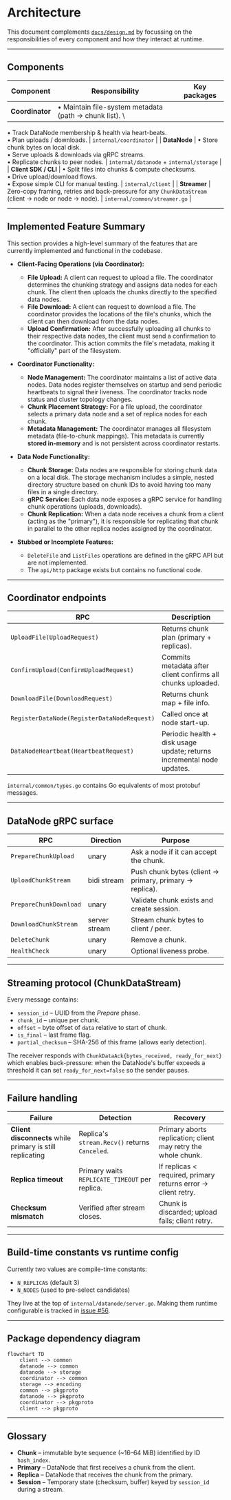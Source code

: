 # Architecture

This document complements [`docs/design.md`](design.md) by focussing on the
responsibilities of every component and how they interact at runtime.

---

## Components

| Component | Responsibility | Key packages |
|-----------|----------------|--------------|
| **Coordinator** | • Maintain file-system metadata (path → chunk list).  \
  • Track DataNode membership & health via heart-beats.  \
  • Plan uploads / downloads. | `internal/coordinator` |
| **DataNode** | • Store chunk bytes on local disk.  \
  • Serve uploads & downloads via gRPC streams.  \
  • Replicate chunks to peer nodes. | `internal/datanode` + `internal/storage` |
| **Client SDK / CLI** | • Split files into chunks & compute checksums.  \
  • Drive upload/download flows.  \
  • Expose simple CLI for manual testing. | `internal/client` |
| **Streamer** | Zero-copy framing, retries and back-pressure for any
  `ChunkDataStream` (client → node or node → node). | `internal/common/streamer.go` |

---

## Implemented Feature Summary

This section provides a high-level summary of the features that are currently implemented and functional in the codebase.

*   **Client-Facing Operations (via Coordinator):**
    *   **File Upload:** A client can request to upload a file. The coordinator determines the chunking strategy and assigns data nodes for each chunk. The client then uploads the chunks directly to the specified data nodes.
    *   **File Download:** A client can request to download a file. The coordinator provides the locations of the file's chunks, which the client can then download from the data nodes.
    *   **Upload Confirmation:** After successfully uploading all chunks to their respective data nodes, the client must send a confirmation to the coordinator. This action commits the file's metadata, making it "officially" part of the filesystem.

*   **Coordinator Functionality:**
    *   **Node Management:** The coordinator maintains a list of active data nodes. Data nodes register themselves on startup and send periodic heartbeats to signal their liveness. The coordinator tracks node status and cluster topology changes.
    *   **Chunk Placement Strategy:** For a file upload, the coordinator selects a primary data node and a set of replica nodes for each chunk.
    *   **Metadata Management:** The coordinator manages all filesystem metadata (file-to-chunk mappings). This metadata is currently **stored in-memory** and is not persistent across coordinator restarts.

*   **Data Node Functionality:**
    *   **Chunk Storage:** Data nodes are responsible for storing chunk data on a local disk. The storage mechanism includes a simple, nested directory structure based on chunk IDs to avoid having too many files in a single directory.
    *   **gRPC Service:** Each data node exposes a gRPC service for handling chunk operations (uploads, downloads).
    *   **Chunk Replication:** When a data node receives a chunk from a client (acting as the "primary"), it is responsible for replicating that chunk in parallel to the other replica nodes assigned by the coordinator.

*   **Stubbed or Incomplete Features:**
    *   `DeleteFile` and `ListFiles` operations are defined in the gRPC API but are not implemented.
    *   The `api/http` package exists but contains no functional code.

---

## Coordinator endpoints

| RPC | Description |
|-----|-------------|
| `UploadFile(UploadRequest)` | Returns chunk plan (primary + replicas). |
| `ConfirmUpload(ConfirmUploadRequest)` | Commits metadata after client confirms all chunks uploaded. |
| `DownloadFile(DownloadRequest)` | Returns chunk map + file info. |
| `RegisterDataNode(RegisterDataNodeRequest)` | Called once at node start-up. |
| `DataNodeHeartbeat(HeartbeatRequest)` | Periodic health + disk usage update; returns incremental node updates. |

`internal/common/types.go` contains Go equivalents of most protobuf messages.

---

## DataNode gRPC surface

| RPC | Direction | Purpose |
|-----|-----------|---------|
| `PrepareChunkUpload` | unary | Ask a node if it can accept the chunk. |
| `UploadChunkStream` | bidi stream | Push chunk bytes (client → primary, primary → replica). |
| `PrepareChunkDownload` | unary | Validate chunk exists and create session. |
| `DownloadChunkStream` | server stream | Stream chunk bytes to client / peer. |
| `DeleteChunk` | unary | Remove a chunk. |
| `HealthCheck` | unary | Optional liveness probe. |

---

## Streaming protocol (ChunkDataStream)
Every message contains:

* `session_id` – UUID from the *Prepare* phase.
* `chunk_id` – unique per chunk.
* `offset` – byte offset of `data` relative to start of chunk.
* `is_final` – last frame flag.
* `partial_checksum` – SHA-256 of this frame (allows early detection).

The receiver responds with `ChunkDataAck{bytes_received, ready_for_next}` which
enables back-pressure: when the DataNode's buffer exceeds a threshold it can
set `ready_for_next=false` so the sender pauses.

---

## Failure handling

| Failure | Detection | Recovery |
|---------|-----------|----------|
| **Client disconnects** while primary is still replicating | Replica's `stream.Recv()` returns `Canceled`. | Primary aborts replication; client may retry the whole chunk. |
| **Replica timeout** | Primary waits `REPLICATE_TIMEOUT` per replica. | If replicas < required, primary returns error → client retry. |
| **Checksum mismatch** | Verified after stream closes. | Chunk is discarded; upload fails; client retry. |

---

## Build-time constants vs runtime config
Currently two values are compile-time constants:

* `N_REPLICAS` (default 3)
* `N_NODES` (used to pre-select candidates)

They live at the top of `internal/datanode/server.go`.  Making them runtime
configurable is tracked in [issue #56](https://github.com/mochivi/distributed-file-system/issues/56).

---

## Package dependency diagram

```mermaid
flowchart TD
    client --> common
    datanode --> common
    datanode --> storage
    coordinator --> common
    storage --> encoding
    common --> pkgproto
    datanode --> pkgproto
    coordinator --> pkgproto
    client --> pkgproto
```

---

## Glossary
* **Chunk** – immutable byte sequence (~16–64 MiB) identified by ID `hash_index`.
* **Primary** – DataNode that first receives a chunk from the client.
* **Replica** – DataNode that receives the chunk from the primary.
* **Session** – Temporary state (checksum, buffer) keyed by `session_id` during a stream.